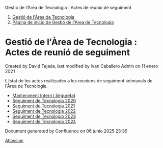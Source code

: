 Gestió de l'Àrea de Tecnologia : Actes de reunió de seguiment  

1.  [Gestió de l'Àrea de Tecnologia](index.md)
2.  [Página de inicio de Gestió de l'Àrea de Tecnologia](13893786.md)

Gestió de l'Àrea de Tecnologia : Actes de reunió de seguiment
=============================================================

Created by David Tejada, last modified by Ivan Caballero Admin on 11 enero 2021

  

Llistat de les actes realitzades a les reunions de seguiment setmanals de l'Àrea de Tecnologia.

  

*   [Manteniment Intern i Seguretat](Manteniment-Intern-i-Seguretat_64979142.md)
*   [Seguiment de Tecnologia 2020](Seguiment-de-Tecnologia-2020_64979512.md)
*   [Seguiment de Tecnologia 2021](Seguiment-de-Tecnologia-2021_64979514.md)
*   [Seguiment de Tecnologia 2022](Seguiment-de-Tecnologia-2022_64979516.md)
*   [Seguiment de Tecnologia 2023](Seguiment-de-Tecnologia-2023_81855426.md)
*   [Seguiment de Tecnologia 2024](Seguiment-de-Tecnologia-2024_100009171.md)

Document generated by Confluence on 06 junio 2025 23:39

[Atlassian](http://www.atlassian.com/)